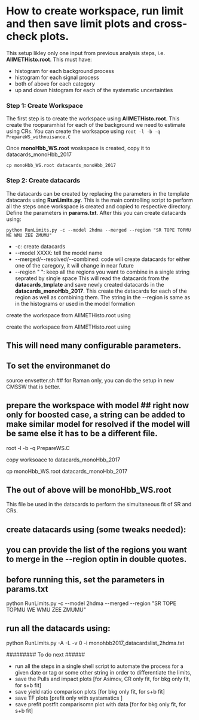 How to create workspace, run limit and then save limit plots and cross-check plots. 
===================================================================================

This setup likley only one input from previous analysis steps, i.e. **AllMETHisto.root**. This must have: 
 * histogram for each background process 
 * histogram for each signal process
 * both of above for each category 
 * up and down histogram for each of the systematic uncertainties 


### Step 1: Create Workspace ### 
The first step is to create the workspace using **AllMETHisto.root**. This create the rooparamhist for each of the background we need to estimate using CRs. You can create the worksapce using 
```root -l -b -q PrepareWS_withnuisance.C```

Once **monoHbb_WS.root** woskspace is created, copy it to datacards_monoHbb_2017 

```cp monoHbb_WS.root datacards_monoHbb_2017```

### Step 2: Create datacards ### 
The datacards can be created by replacing the parameters in the template datacards using **RunLimits.py**. This is the main controlling script to perform all the steps once workspace is created and copied to respective directory. Define the parameters in **params.txt**. After this you can create datacards using: 

```python RunLimits.py -c --model 2hdma --merged --region "SR TOPE TOPMU WE WMU ZEE ZMUMU"``` 

 * -c: create datacards 
 * --model XXXX: tell the model name 
 * --merged/--resolved/--combined: code will create datacards for either one of the caregory, it will change in near future
 * --region " ": keep all the regions you want to combine in a single string seprated by single space
This will read the datacards from the **datacards_tmplate** and save newly created datacards in the **datacards_monoHbb_2017**. This create the datacards for each of the region as well as combining them. The string in the --region is same as in the histograms or used in the model formation

create the workspace from AllMETHisto.root using






create the workspace from AllMETHisto.root using  
## This will need many configurable parameters. 

## To set the environmanet do 
source envsetter.sh ## for Raman only, you can do the setup in new CMSSW that is better. 

## prepare the workspace with model ## right now only for boosted case, a string can be added to make similar model for resolved if the model will be same else it has to be a different file. 
root -l -b -q PrepareWS.C

copy worksoace to  datacards_monoHbb_2017 

cp monoHbb_WS.root datacards_monoHbb_2017 


## The out of above will be monoHbb_WS.root 
This file be used in the datacards to perform the simultaneous fit of SR and CRs. 


## create datacards using (some tweaks needed):
## you can provide the list of the regions you want to merge in the --region optin in double quotes. 
## before running this, set the parameters in params.txt 
python RunLimits.py -c --model 2hdma --merged --region "SR TOPE TOPMU WE WMU ZEE ZMUMU" 


## run all the datacards using:
python RunLimits.py -A -L -v 0 -i monohbb2017_datacardslist_2hdma.txt



######### To do next ###### 

* run all the steps in a single shell script to automate the process for a given date or tag or some other string in order to differentiate the limits, 
* save the Pulls and impact plots [for Asimov, CR only fit, for bkg only fit, for s+b fit]
* save yield ratio comparison plots  [for bkg only fit, for s+b fit]
* save TF plots  [prefit only with systamatics ]
* save prefit postfit comparisomn plot with data [for for bkg only fit, for s+b fit]